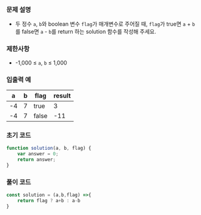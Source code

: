 ### 문제 설명

- 두 정수 `a`, `b`와 boolean 변수 `flag`가 매개변수로 주어질 때, `flag`가 true면 `a` + `b`를 false면 `a` - `b`를 return 하는 solution 함수를 작성해 주세요.

### 제한사항

- -1,000 ≤ `a`, `b` ≤ 1,000

### 입출력 예

| a | b | flag | result |
| --- | --- | --- | --- |
| -4 | 7 | true | 3 |
| -4 | 7 | false | -11 |

### 초기 코드

```jsx
function solution(a, b, flag) {
    var answer = 0;
    return answer;
}
```

### 풀이 코드

```jsx
const solution = (a,b,flag) =>{
    return flag ? a+b : a-b
}
```
